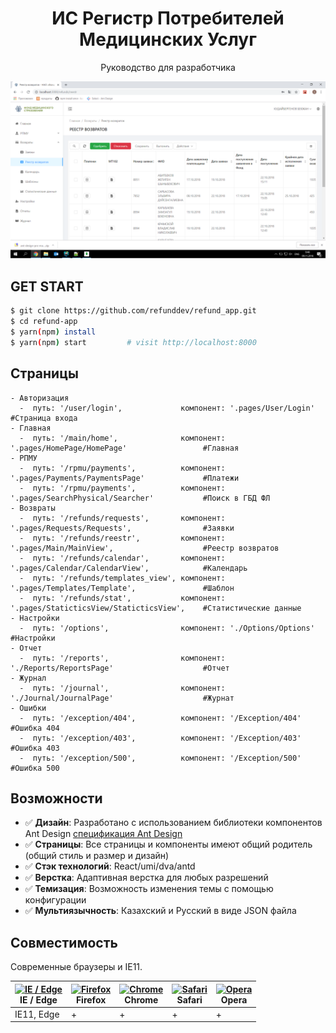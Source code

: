 <h1 align="center">ИС Регистр Потребителей Медицинских Услуг</h1>

<div align="center">

Руководство для разработчика

![](./screen.png)

</div>


## GET START

```bash
$ git clone https://github.com/refunddev/refund_app.git
$ cd refund-app
$ yarn(npm) install
$ yarn(npm) start         # visit http://localhost:8000
```

## Страницы

```
- Авторизация
  -  путь: '/user/login',             компонент: '.pages/User/Login'                        #Страница входа
- Главная
  -  путь: '/main/home',              компонент: '.pages/HomePage/HomePage'                 #Главная
- РПМУ
  -  путь: '/rpmu/payments',          компонент: '.pages/Payments/PaymentsPage'             #Платежи
  -  путь: '/rpmu/payments',          компонент: '.pages/SearchPhysical/Searcher'           #Поиск в ГБД ФЛ 
- Возвраты
  -  путь: '/refunds/requests',       компонент: '.pages/Requests/Requests',                #Заявки
  -  путь: '/refunds/reestr',         компонент: '.pages/Main/MainView',                    #Реестр возвратов
  -  путь: '/refunds/calendar',       компонент: '.pages/Calendar/CalendarView',            #Календарь
  -  путь: '/refunds/templates_view', компонент: '.pages/Templates/Template',               #Шаблон
  -  путь: '/refunds/stat',           компонент: '.pages/StaticticsView/StaticticsView',    #Статистические данные
- Настройки
  -  путь: '/options',                компонент: './Options/Options'                        #Настройки
- Отчет
  -  путь: '/reports',                компонент: './Reports/ReportsPage'                    #Отчет
- Журнал
  -  путь: '/journal',                компонент: './Journal/JournalPage'                    #Журнат
- Ошибки
  -  путь: '/exception/404',          компонент: '/Exception/404'                           #Ошибка 404
  -  путь: '/exception/403',          компонент: '/Exception/403'                           #Ошибка 403
  -  путь: '/exception/500',          компонент: '/Exception/500'                           #Ошибка 500
```

## Возможности

- :white_check_mark: **Дизайн**: Разработано с использованием библиотеки компонентов Ant Design [спецификация Ant Design](http://ant.design/)
- :white_check_mark: **Страницы**: Все страницы и компоненты имеют общий родитель (общий стиль и размер и дизайн)
- :white_check_mark: **Стэк технологий**: React/umi/dva/antd
- :white_check_mark: **Верстка**: Адаптивная верстка для любых разрешений
- :white_check_mark: **Темизация**: Возможность изменения темы с помощью конфигурации
- :white_check_mark: **Мультиязычность**: Казахский и Русский в виде JSON файла

## Совместимость

Современные браузеры и IE11.

| [<img src="https://raw.githubusercontent.com/alrra/browser-logos/master/src/edge/edge_48x48.png" alt="IE / Edge" width="24px" height="24px" />](http://godban.github.io/browsers-support-badges/)</br>IE / Edge | [<img src="https://raw.githubusercontent.com/alrra/browser-logos/master/src/firefox/firefox_48x48.png" alt="Firefox" width="24px" height="24px" />](http://godban.github.io/browsers-support-badges/)</br>Firefox | [<img src="https://raw.githubusercontent.com/alrra/browser-logos/master/src/chrome/chrome_48x48.png" alt="Chrome" width="24px" height="24px" />](http://godban.github.io/browsers-support-badges/)</br>Chrome | [<img src="https://raw.githubusercontent.com/alrra/browser-logos/master/src/safari/safari_48x48.png" alt="Safari" width="24px" height="24px" />](http://godban.github.io/browsers-support-badges/)</br>Safari | [<img src="https://raw.githubusercontent.com/alrra/browser-logos/master/src/opera/opera_48x48.png" alt="Opera" width="24px" height="24px" />](http://godban.github.io/browsers-support-badges/)</br>Opera |
| --------- | --------- | --------- | --------- | --------- |
| IE11, Edge| +| +| +| +
